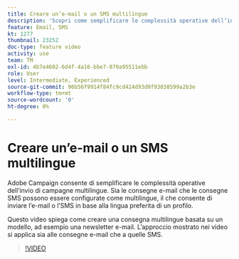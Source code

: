 ```yaml
---
title: Creare un’e-mail o un SMS multilingue
description: 'Scopri come semplificare le complessità operative dell’invio di campagne multilingue. '
feature: Email, SMS
kt: 1277
thumbnail: 23252
doc-type: feature video
activity: use
team: TM
exl-id: 4b7e4602-6d4f-4a16-bbe7-070a95511ebb
role: User
level: Intermediate, Experienced
source-git-commit: 96b56f9914f84fc9cd424d93d0f93038599a2b3e
workflow-type: tm+mt
source-wordcount: '0'
ht-degree: 0%

---
```


# Creare un’e-mail o un SMS multilingue

Adobe Campaign consente di semplificare le complessità operative dell’invio di campagne multilingue. Sia le consegne e-mail che le consegne SMS possono essere configurate come multilingue, il che consente di inviare l’e-mail o l’SMS in base alla lingua preferita di un profilo.

Questo video spiega come creare una consegna multilingue basata su un modello, ad esempio una newsletter e-mail. L’approccio mostrato nei video si applica sia alle consegne e-mail che a quelle SMS.

>[!VIDEO](https://video.tv.adobe.com/v/23252?quality=12)
